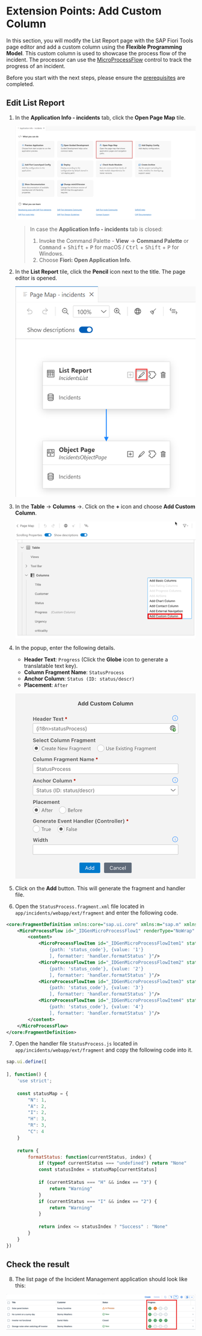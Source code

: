 # Extension Points: Add Custom Column

In this section, you will modify the List Report page with the SAP Fiori Tools page editor and add a custom column using the **Flexible Programming Model**. This custom column is used to showcase the process flow of the incident. The processor can use the  [MicroProcessFlow](https://sapui5.hana.ondemand.com/#/api/sap.suite.ui.commons.MicroProcessFlow) control to track the progress of an incident.

Before you start with the next steps, please ensure the [prerequisites](./prerequisites.md) are completed.

## Edit List Report

1. In the **Application Info - incidents** tab, click the **Open Page Map** tile. 

    <!-- border; size:540px --> 
    ![Page Map](./images/PageMap.png)

    > In case the **Application Info - incidents** tab is closed: 
    >
    >1. Invoke the Command Palette - **View** &rarr; **Command Palette** or <kbd>Command</kbd> + <kbd>Shift</kbd> + <kbd>P</kbd> for macOS / <kbd>Ctrl</kbd> + <kbd>Shift</kbd> + <kbd>P</kbd> for Windows. 
    >2. Choose **Fiori: Open Application Info**.

2. In the **List Report** tile, click the **Pencil** icon next to the title. The page editor is opened.

    <!-- border; size:540px --> 
    ![List Report Page Config](./images/ls3.png) 

3.  In the **Table** &rarr; **Columns** &rarr;. Click on the **+** icon and choose **Add Custom Column**.

    <!-- border; size:540px --> 
    ![step 3](./images/custom-column-1.png)

4. In the popup, enter the following details.

    - **Header Text**: `Progress` (Click the **Globe** icon to generate a translatable text key).
    - **Column Fragment Name**:  `StatusProcess`
    - **Anchor Column**: `Status (ID: status/descr)`
    - **Placement**: `After`
    
    ![step 4](./images/custom-column-2.png)

5. Click on the **Add** button. This will generate the fragment and handler file.

6. Open the `StatusProcess.fragment.xml` file located in `app/incidents/webapp/ext/fragment` and enter the following code.

```xml
<core:FragmentDefinition xmlns:core="sap.ui.core" xmlns:m="sap.m" xmlns="sap.suite.ui.commons">
	<MicroProcessFlow id="_IDGenMicroProcessFlow1" renderType="NoWrap" core:require="{ handler: 'ns/incidents/ext/fragment/StatusProcess'}">
        <content>
            <MicroProcessFlowItem id="_IDGenMicroProcessFlowItem1" state="{ parts: [
                {path: 'status_code'}, {value: '1'}
                ], formatter: 'handler.formatStatus' }"/>
            <MicroProcessFlowItem id="_IDGenMicroProcessFlowItem2" state="{ parts: [
                {path: 'status_code'}, {value: '2'}
                ], formatter: 'handler.formatStatus' }"/>
            <MicroProcessFlowItem id="_IDGenMicroProcessFlowItem3" state="{ parts: [
                {path: 'status_code'}, {value: '3'}
                ], formatter: 'handler.formatStatus' }"/>
            <MicroProcessFlowItem id="_IDGenMicroProcessFlowItem4" state="{ parts: [
                {path: 'status_code'}, {value: '4'}
                ], formatter: 'handler.formatStatus' }"/>
        </content>
	</MicroProcessFlow>
</core:FragmentDefinition>
```

7. Open the handler file `StatusProcess.js` located in `app/incidents/webapp/ext/fragment` and copy the following code into it.

```js
sap.ui.define([

], function() {
    'use strict';

    const statusMap = {
        "N": 1,
        "A": 2,
        "I": 2,
        "H": 3,
        "R": 3,
        "C": 4
    }

    return {
        formatStatus: function(currentStatus, index) {
            if (typeof currentStatus === "undefined") return "None"
            const statusIndex = statusMap[currentStatus]

            if (currentStatus === "H" && index == "3") {
                return "Warning"
            }
            if (currentStatus === "I" && index == "2") {
                return "Warning"
            }

            return index <= statusIndex ? "Success" : "None"
        }
    }
})
```

## Check the result

8. The list page of the Incident Management application should look like this:

![result](./images/intro-custom-column.png)

